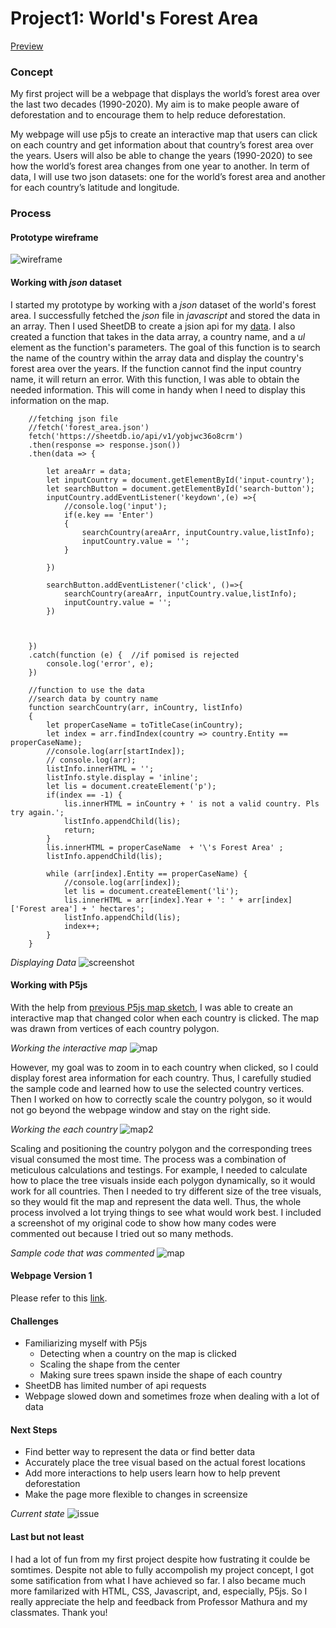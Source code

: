 # Project1: World's Forest Area

[Preview](https://pangnasun.github.io/ConnectionsLab/Week-4/Project1/version1/)

### Concept

My first project will be a webpage that displays the world’s forest area over the last two decades (1990-2020). My aim is to make people aware of deforestation and to encourage them to help reduce deforestation. 

My webpage will use p5js to create an interactive map that users can click on each country and get information about that country’s forest area over the years. Users will also be able to change the years (1990-2020) to see how the world’s forest area changes from one year to another. In term of data, I will use two json datasets: one for the world’s forest area and another for each country’s latitude and longitude. 

### Process
#### Prototype wireframe
![wireframe](Project1/images/wireframes/p1_wireframe1.png)

#### Working with *json* dataset

I started my prototype by working with a *json* dataset of the world's forest area. I successfully fetched the *json* file in *javascript* and stored the data in an array. Then I used SheetDB to create a jsion api for my [data](https://sheetdb.io/api/v1/xy54jy17vz6i8). I also created a function that takes in the data array, a country name, and a *ul* element as the function's parameters. The goal of this function is to search the name of the country within the array data and display the country's forest area over the years. If the function cannot find the input country name, it will return an error. With this function, I was able to obtain the needed information. This will come in handy when I need to display this information on the map.

```
    //fetching json file
    //fetch('forest_area.json') 
    fetch('https://sheetdb.io/api/v1/yobjwc36o8crm')
    .then(response => response.json())
    .then(data => { 

        let areaArr = data;      
        let inputCountry = document.getElementById('input-country');
        let searchButton = document.getElementById('search-button');
        inputCountry.addEventListener('keydown',(e) =>{
            //console.log('input');
            if(e.key == 'Enter')
            {
                searchCountry(areaArr, inputCountry.value,listInfo);
                inputCountry.value = '';
            }
           
        }) 

        searchButton.addEventListener('click', ()=>{
            searchCountry(areaArr, inputCountry.value,listInfo);
            inputCountry.value = '';
        })

        

    })
    .catch(function (e) {  //if pomised is rejected
        console.log('error', e);
    })
    
    //function to use the data
    //search data by country name
    function searchCountry(arr, inCountry, listInfo) 
    {
        let properCaseName = toTitleCase(inCountry);
        let index = arr.findIndex(country => country.Entity == properCaseName);
        //console.log(arr[startIndex]);
        // console.log(arr);
        listInfo.innerHTML = '';
        listInfo.style.display = 'inline';
        let lis = document.createElement('p');
        if(index == -1) {
            lis.innerHTML = inCountry + ' is not a valid country. Pls try again.';
            listInfo.appendChild(lis);
            return;
        }
        lis.innerHTML = properCaseName  + '\'s Forest Area' ;
        listInfo.appendChild(lis);

        while (arr[index].Entity == properCaseName) {
            //console.log(arr[index]);
            let lis = document.createElement('li');
            lis.innerHTML = arr[index].Year + ': ' + arr[index]['Forest area'] + ' hectares';
            listInfo.appendChild(lis);
            index++;
        }
    }

```
*Displaying Data*
![screenshot](Project1/images/json_screenshot.png)

#### Working with P5js

With the help from [previous P5js map sketch](https://editor.p5js.org/Kumu-Paul/sketches/8awPJGZQ4), I was able to create an interactive map that changed color when each country is clicked. The map was drawn from vertices of each country polygon. 

*Working the interactive map*
![map](Project1/images/map1.png)

However, my goal was to zoom in to each country when clicked, so I could display forest area information for each country. Thus, I carefully studied the sample code and learned how to use the selected country vertices. Then I worked on how to correctly scale the country polygon, so it would not go beyond the webpage window and stay on the right side. 

*Working the each country*
![map2](Project1/images/map2.png)

Scaling and positioning the country polygon and the corresponding trees visual consumed the most time. The process was a combination of meticulous calculations and testings. For example, I needed to calculate how to place the tree visuals inside each polygon dynamically, so it would work for all countries. Then I needed to try different size of the tree visuals, so they would fit the map and represent the data well. Thus, the whole process involved a lot trying things to see what would work best. I included a screenshot of my original code to show how many codes were commented out because I tried out so many methods. 

*Sample code that was commented*
![map](Project1/images/comments.png)

#### Webpage Version 1
Please refer to this [link](https://pangnasun.github.io/ConnectionsLab/Week-4/Project1/version1/).

#### Challenges
- Familiarizing myself with P5js
    - Detecting when a country on the map is clicked
    - Scaling the shape from the center
    - Making sure trees spawn inside the shape of each country
- SheetDB has limited number of api requests
- Webpage slowed down and sometimes froze when dealing with a lot of data

#### Next Steps
-   Find better way to represent the data or find better data
-   Accurately place the tree visual based on the actual forest locations
-   Add more interactions to help users learn how to help prevent deforestation
-   Make the page more flexible to changes in screensize

*Current state*
![issue](Project1/images/issue1.png)

#### Last but not least

I had a lot of fun from my first project despite how fustrating it coulde be somtimes. Despite not able to fully accompolish my project concept, I got some satification from what I have achieved so far. I also became much more familarized with HTML, CSS, Javascript, and, especially, P5js. So I really appreciate the help and feedback from Professor Mathura and my classmates. Thank you!
